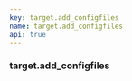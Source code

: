 ```yaml
---
key: target.add_configfiles
name: target.add_configfiles
api: true
---
```


### target.add_configfiles
